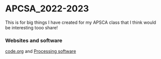 # APCSA_2022-2023
This is for big things I have created for my APSCA class that I think would be interesting tooo share!
### Websites and software
[code.org](https://code.org)
and 
[Processing software](https://processing.org)
